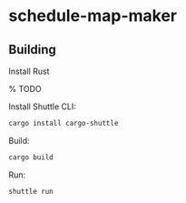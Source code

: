 # schedule-map-maker

## Building

Install Rust

% TODO

Install Shuttle CLI:

```bash
cargo install cargo-shuttle
```

Build:

```bash
cargo build
```

Run:

```bash
shuttle run
```
